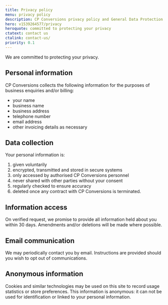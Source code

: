```yaml
---
title: Privacy policy
menu: privacy policy
description: CP Conversions privacy policy and General Data Protection Regulation (GDPR).
hero: v1539264577/privacy
heroquote: committed to protecting your privacy
ctatext: contact us
ctalink: contact-us/
priority: 0.1
---
```


We are committed to protecting your privacy.


## Personal information

CP Conversions collects the following information for the purposes of business enquiries and/or billing:

* your name
* business name
* business address
* telephone number
* email address
* other invoicing details as necessary


## Data collection

Your personal information is:

1. given voluntarily
1. encrypted, transmitted and stored in secure systems
1. only accessed by authorised CP Conversions personnel
1. never shared with other parties without your consent
1. regularly checked to ensure accuracy
1. deleted once any contract with CP Conversions is terminated.


## Information access

On verified request, we promise to provide all information held about you within 30 days. Amendments and/or deletions will be made where possible.


## Email communication

We may periodically contact you by email. Instructions are provided should you wish to opt out of communications.


## Anonymous information

Cookies and similar technologies may be used on this site to record usage statistics or store preferences. This information is anonymous: it can not be used for identification or linked to your personal information.
